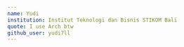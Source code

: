 ```yaml
---
name: Yudi
institution: Institut Teknologi dan Bisnis STIKOM Bali
quote: I use Arch btw
github_user: yudi7ll
---
```

